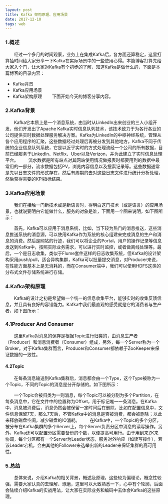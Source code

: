 ```yaml
---
layout: post
title: Kafka 架构原理、应用场景
date: 2017-12-10
tags: web   
---
```



### 1.概述

　　经过一个多月的时间观察，业务上在集成Kafka后，各方面还算稳定，这里打算抽时间给大家分享一下Kafka在实际场景中的一些使用心得。本篇博客打算先给大家入个门，让大家对Kafka有个初步的了解，知道Kafka是做什么的，下面是本篇博客的目录内容：
* Kafka背景
* Kafka应用场景
* Kafka架构原理
　　下面开始今天的博客分享内容。

### 2.Kafka背景

　　Kafka它本质上是一个消息系统，由当时从LinkedIn出来创业的三人小组开发，他们开发出了Apache Kafka实时信息队列技术，该技术致力于为各行各业的公司提供实时数据处理服务解决方案。Kafka为LinkedIn的中枢神经系统，管理从各个应用程序的汇聚，这些数据经过处理后再被分发到其他地方。Kafka不同于传统的企业信息队列系统，它是以近乎实时的方式处理流经一个公司的所有数据，目前已经服务于LinkedIn、Netflix、Uber以及Verizon，并为此建立了实时信息处理平台。
　　流水数据是所有站点对其网站使用情况做报表时都要用到的数据中最常用的一部分，流水数据包括PV，浏览内容信息以及搜索记录等。这些数据通常是先以日志文件的形式存在，然后有周期的去对这些日志文件进行统计分析处理，然后获得需要的KPI指标结果。

### 3.Kafka应用场景

　　我们在接触一门新技术或是新语言时，得明白这门技术（或是语言）的应用场景，也就说要明白它能做什么，服务的对象是谁，下面用一个图来说明，如下图所示：

　　首先，Kafka可以应用于消息系统，比如，当下较为热门的消息推送，这些消息推送系统的消息源，可以使用Kafka作为系统的核心组建来完成消息的生产和消息的消费。然后是网站的行迹，我们可以将企业的Portal，用户的操作记录等信息发送到Kafka中，按照实际业务需求，可以进行实时监控，或者做离线处理等。最后，一个是日志收集，类似于Flume套件这样的日志收集系统，但Kafka的设计架构采用push/pull，适合异构集群，Kafka可以批量提交消息，对Producer来说，在性能方面基本上是无消耗的，而在Consumer端中，我们可以使用HDFS这类的分布式文件存储系统进行存储。

### 4.Kafka架构原理

　　Kafka的设计之初是希望做一个统一的信息收集平台，能够实时的收集反馈信息，并且具有良好的容错能力。Kafka中我们最直观的感受就是它的消费者与生产者，如下图所示：

### 4.1Producer And Consumer

　　这里Kafka对消息的保存是根据Topic进行归类的，由消息生产者（Producer）和消息消费者（Consumer）组成，另外，每一个Server称为一个Broker。对于Kafka集群而言，Producer和Consumer都依赖于ZooKeeper来保证数据的一致性。

#### 4.2Topic

　　在每条消息输送到Kafka集群后，消息都会由一个Type，这个Type被称为一个Topic，不同的Topic的消息是分开存储的。如下图所示：

　　一个Topic会被归类为一则消息，每个Topic可以被分割为多个Partition，在每条消息中，它在文件中的位置称为Offset，用于标记唯一一条消息。在Kafka中，消息被消费后，消息仍然会被保留一定时间后在删除，比如在配置信息中，文件信息保留7天，那么7天后，不管Kafka中的消息是否被消费，都会被删除；以此来释放磁盘空间，减少磁盘的IO消耗。
　　在Kafka中，一个Topic的多个分区，被分布在Kafka集群的多个Server上，每个Server负责分区中消息的读写操作。另外，Kafka还可以配置分区需要备份的个数，以便提高可用行。由于用到来ZK来协调，每个分区都有一个Server为Leader状态，服务对外响应（如读写操作），若该Leader宕机，会由其他的Follower来选举出新的Leader来保证集群的高可用性。

### 5.总结
　　总体来说，介绍Kafka的相关背景，概述及原理，这些较为偏理论，概念性较强，需要大家认真的去理解、琢磨，这里可以大致熟悉一下，心中有个轮廓，后面会陆续介绍Kafka的实战用法，让大家在实际业务和编码中去体会Kafka的这些原理。
                    
    
